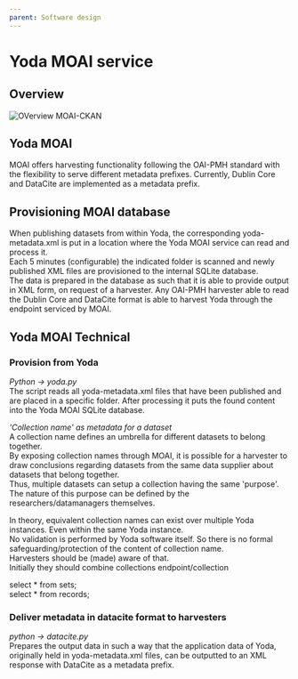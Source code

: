 ```yaml
---
parent: Software design
---
```

# Yoda MOAI service

## Overview
![OVerview MOAI-CKAN](img/moai-ckan.png)

## Yoda MOAI
MOAI offers harvesting functionality following the OAI-PMH standard with the flexibility to serve different metadata prefixes.
Currently, Dublin Core and DataCite are implemented as a metadata prefix.

## Provisioning MOAI database
When publishing datasets from within Yoda, the corresponding yoda-metadata.xml is put in a location where the Yoda MOAI service can read and process it.  
Each 5 minutes (configurable) the indicated folder is scanned and newly published XML files are provisioned to the internal SQLite database.  
The data is prepared in the database as such that it is able to provide output in XML form, on request of a harvester.
Any OAI-PMH harvester able to read the Dublin Core and DataCite format is able to harvest Yoda through the endpoint serviced by MOAI.

## Yoda MOAI Technical
### Provision from Yoda  
*Python -> yoda.py*  
The  script reads all yoda-metadata.xml files that have been published and are placed in a specific folder.
After processing it puts the found content into the Yoda MOAI SQLite database.

*'Collection name' as metadata for a dataset*  
A collection name defines an umbrella for different datasets to belong together.  
By exposing collection names through MOAI, it is possible for a harvester to draw conclusions regarding datasets from the same data supplier about datasets that belong together.  
Thus, multiple datasets can setup a collection having the same 'purpose'.  
The nature of this purpose can be defined by the researchers/datamanagers themselves.  

In theory, equivalent collection names can exist over multiple Yoda instances.
Even within the same Yoda instance.  
No validation is performed by Yoda software itself.
So there is no formal safeguarding/protection of the content of collection name.  
Harvesters should be (made) aware of that.  
Initially they should combine collections endpoint/collection


select * from sets;  
select * from records;

### Deliver metadata in datacite format to harvesters  
*python -> datacite.py*  
Prepares the output data in such a way that the application data of Yoda, originally held in yoda-metadata.xml files, can be outputted to an XML response with DataCite as a metadata prefix.
